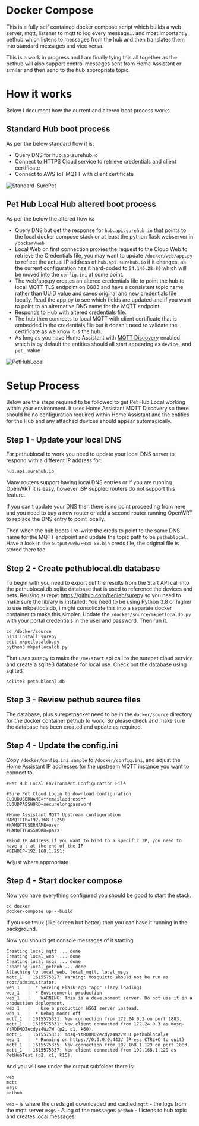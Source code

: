 # Docker Compose

This is a fully self contained docker compose script which builds a web server, mqtt, listener to mqtt to log every message... and most  importantly pethub which listens to messages from the hub and then translates them into standard messages and vice versa.

This is a work in progress and I am finally tying this all together as the pethub will also support control messages sent from Home Assistant or similar and then send to the hub appropriate topic.

# How it works
Below I document how the current and altered boot process works.

## Standard Hub boot process

As per the below standard flow it is:
- Query DNS for hub.api.surehub.io
- Connect to HTTPS Cloud service to retrieve credentials and client certificate
- Connect to AWS IoT MQTT with client certificate 

![Standard-SurePet](http://www.plantuml.com/plantuml/proxy?cache=no&src=https://raw.githubusercontent.com/plambrechtsen/pethublocal/main/docs/SurePet.iuml)

## Pet Hub Local Hub altered boot process

As per the below the altered flow is:
- Query DNS but get the response for `hub.api.surehub.io` that points to the local docker compose stack or at least the python flask webserver in `/docker/web`
- Local Web on first connection proxies the request to the Cloud Web to retrieve the Credentials file, you may want to update `/docker/web/app.py` to reflect the actual IP address of `hub.api.surehub.io` if it changes, as the current configuration has it hard-coded to `54.146.28.80` which will be moved into the `config.ini` at some point.
- The web/app.py creates an altered credentials file to point the hub to local MQTT TLS endpoint on 8883 and have a consistent topic name rather than UUID value and saves original and new credentials file locally. Read the app.py to see which fields are updated and if you want to point to an alternative DNS name for the MQTT endpoint.
- Responds to Hub with altered credentials file.
- The hub then connects to local MQTT with client certificate that is embedded in the credentials file but it doesn't need to validate the certificate as we know it is the hub.
- As long as you have Home Assistant with [MQTT Discovery](https://www.home-assistant.io/docs/mqtt/discovery/) enabled which is by default the entities should all start appearing as `device_` and `pet_` value

![PetHubLocal](http://www.plantuml.com/plantuml/proxy?cache=no&src=https://raw.githubusercontent.com/plambrechtsen/pethublocal/main/docs/Pethublocal.iuml)


# Setup Process
Below are the steps required to be followed to get Pet Hub Local working within your environment. It uses Home Assistant MQTT Discovery so there should be no configuration required within Home Assistant and the entities for the Hub and any attached devices should appear automagically.

## Step 1 - Update your local DNS
For pethublocal to work you need to update your local DNS server to respond with a different IP address for:
```
hub.api.surehub.io
```
Many routers support having local DNS entries or if you are running OpenWRT it is easy, however ISP suppled routers do not support this feature.

If you can't update your DNS then there is no point proceeding from here and you need to buy a new router or add a second router running OpenWRT to replace the DNS entry to point locally.

Then when the hub boots I re-write the creds to point to the same DNS name for the MQTT endpoint and update the topic path to be `pethublocal`.  Have a look in the `output/web/H0xx-xx.bin` creds file, the original file is stored there too.

## Step 2 - Create pethublocal.db database
To begin with you need to export out the results from the Start API call into the pethublocal.db sqlite database that is used to reference the devices and pets. Reusing surepy: https://github.com/benleb/surepy so you need to make sure the library is installed:
You need to be using Python 3.8 or higher to use mkpetlocaldb, i might consolidate this into a separate docker container to make this simpler.
Update the `/docker/source/mkpetlocaldb.py` with your portal credentials in the user and password. Then run it.
```
cd /docker/source
pip3 install surepy
edit mkpetlocaldb.py
python3 mkpetlocaldb.py
```
That uses surepy to make the `/me/start` api call to the surepet cloud service and create a sqlite3 database for local use. Check out the database using sqlite3:
```
sqlite3 pethublocal.db
```

## Step 3 - Review pethub source files 
The database, plus surepetpacket need to be in the `docker/source` directory for the docker container pethub to work. So please check and make sure the database has been created and update as required.

## Step 4 - Update the config.ini

Copy `/docker/config.ini.sample` to `/docker/config.ini`, and adjust the Home Assistant IP addresses for the upstream MQTT instance you want to connect to.

 ```
#Pet Hub Local Environment Configuration File

#Sure Pet Cloud Login to download configuration
CLOUDUSERNAME=**emailaddress**
CLOUDPASSWORD=securelongpassword

#Home Assistant MQTT Upstream configuration
HAMQTTIP=192.168.1.250
#HAMQTTUSERNAME=user
#HAMQTTPASSWORD=pass

#Bind IP Address if you want to bind to a specific IP, you need to have a : at the end of the IP
#BINDIP=192.168.1.251:
```

Adjust where appropriate.

## Step 4 - Start docker compose
Now you have everything configured you should be good to start the stack.
```
cd docker
docker-compose up --build
```

If you use tmux (like screen but better) then you can have it running in the background.

Now you should get console messages of it starting

```
Creating local_mqtt ... done
Creating local_web  ... done
Creating local_msgs ... done
Creating local_pethub ... done
Attaching to local_web, local_mqtt, local_msgs
mqtt_1  | 1615575327: Warning: Mosquitto should not be run as root/administrator.
web_1   |  * Serving Flask app "app" (lazy loading)
web_1   |  * Environment: production
web_1   |    WARNING: This is a development server. Do not use it in a production deployment.
web_1   |    Use a production WSGI server instead.
web_1   |  * Debug mode: off
mqtt_1  | 1615575331: New connection from 172.24.0.3 on port 1883.
mqtt_1  | 1615575331: New client connected from 172.24.0.3 as mosq-YtRDDMDZecdyz4Wz7W (p2, c1, k60).
mqtt_1  | 1615575331: mosq-YtRDDMDZecdyz4Wz7W 0 pethublocal/#
web_1   |  * Running on https://0.0.0.0:443/ (Press CTRL+C to quit)
mqtt_1  | 1615575335: New connection from 192.168.1.129 on port 1883.
mqtt_1  | 1615575337: New client connected from 192.168.1.129 as PetHubTest (p2, c1, k15).
```
And you will see under the output subfolder there is:
```
web
mqtt
msgs
pethub
```

`web` - is where the creds get downloaded and cached
`mqtt` - the logs from the mqtt server
`msgs` - A log of the messages
`pethub` - Listens to hub topic and creates local messages.
